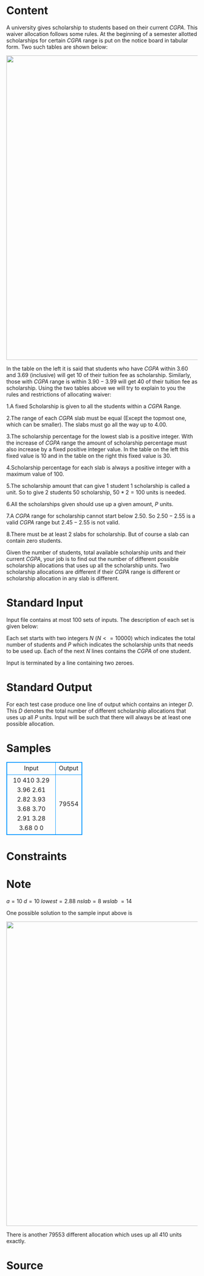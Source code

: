 
# Content

A university gives scholarship to students based on their current $CGPA$. This waiver allocation follows some rules. At the beginning of a semester allotted scholarships for certain $CGPA$ range is put on the notice board in tabular form. Two such tables are shown below: 

<img src="https://odzkskevi.qnssl.com/76bdcbf77bde0b70cfcc68b0e1f03337?v=1516416308"  width = "800" />

In the table on the left it is said that students who have $CGPA$ within $3.60$ and $3.69$ (inclusive) will get $10%$ of their tuition fee as scholarship. Similarly, those with $CGPA$ range is within $3.90-3.99$ will get $40%$ of their tuition fee as scholarship. Using the two tables above we will try to explain to you the rules and restrictions of allocating waiver:

$1$.A fixed Scholarship is given to all the students within a $CGPA$ Range.

$2$.The range of each $CGPA$ slab must be equal (Except the topmost one, which can be smaller). The slabs must go all the way up to $4.00$.

$3$.The scholarship percentage for the lowest slab is a positive integer. With the increase of $CGPA$ range the amount of scholarship percentage must also increase by a fixed positive integer value. In the table on the left this fixed value is $10%$ and in the table on the right this fixed value is $30%$.

$4$.Scholarship percentage for each slab is always a positive integer with a maximum value of $100%$.

$5$.The scholarship amount that can give $1$ student $1%$ scholarship is called a unit. So to give $2$ students $50%$ scholarship, $50*2 = 100$ units is needed.

$6$.All the scholarships given should use up a given amount, $P$ units.

$7$.A $CGPA$ range for scholarship cannot start below $2.50$. So $2.50-2.55$ is a valid $CGPA$ range but $2.45-2.55$ is not valid.

$8$.There must be at least $2$ slabs for scholarship. But of course a slab can contain zero students.

Given the number of students, total available scholarship units and their current $CGPA$, your job is to find out the number of different possible scholarship allocations that uses up all the scholarship units. Two scholarship allocations are different if their $CGPA$ range is different or scholarship allocation in any slab is different.

# Standard Input

Input file contains at most $100$ sets of inputs. The description of each set is given below:

Each set starts with two integers $N$ $(N<=10000)$ which indicates the total number of students and $P$ which indicates the scholarship units that needs to be used up. Each of the next $N$ lines contains the $CGPA$ of one student.

Input is terminated by a line containing two zeroes.

# Standard Output

For each test case produce one line of output which contains an integer $D$. This $D$ denotes the total number of different scholarship allocations that uses up all $P$ units. Input will be such that there will always be at least one possible allocation.

# Samples

<style>
        table,table tr th, table tr td { border:1px solid #0094ff; }
        table { width: 200px; min-height: 25px; line-height: 25px; text-align: center; border-collapse: collapse;}   
    </style>
<table>
	<tr>
		<td>Input</td>
		<td>Output</td>
	</tr>
<tr><td>10 410
3.29
3.96
2.61
2.82
3.93
3.68
3.70
2.91
3.28
3.68
0 0</td><td>79554</td></tr></table>


# Constraints



# Note

$a = 10\ d = 10\ lowest = 2.88\ nslab = 8\ wslab\ = 14$

One possible solution to the sample input above is

<img src="https://odzkskevi.qnssl.com/8e3479cd682b91a8c0dc482b0a48ee90?v=1516416308"  width = "800" />

There is another $79553$ different allocation which uses up all $410$ units exactly.

# Source


